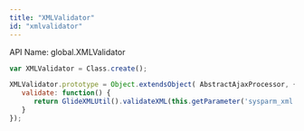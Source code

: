```yaml
---
title: "XMLValidator"
id: "xmlvalidator"
---
```


API Name: global.XMLValidator

```js
var XMLValidator = Class.create();

XMLValidator.prototype = Object.extendsObject( AbstractAjaxProcessor, {
   validate: function() {
      return GlideXMLUtil().validateXML(this.getParameter('sysparm_xml'), false, true);
   }
});
```